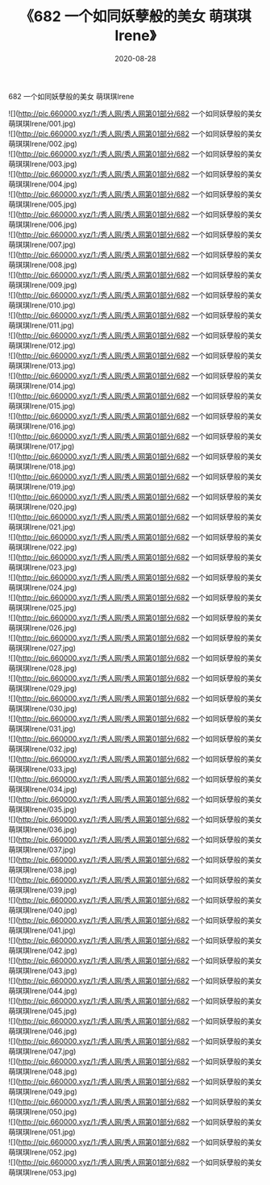 ﻿---
layout: post
title:  《682 一个如同妖孽般的美女 萌琪琪Irene》
date:   2020-08-28
img: http://pic.660000.xyz/1:/秀人网/秀人网第01部分/682 一个如同妖孽般的美女 萌琪琪Irene/000.jpg
categories: [美女, 清纯, 唯美]
---

682 一个如同妖孽般的美女 萌琪琪Irene

  ![](http://pic.660000.xyz/1:/秀人网/秀人网第01部分/682 一个如同妖孽般的美女 萌琪琪Irene/001.jpg) <br> ![](http://pic.660000.xyz/1:/秀人网/秀人网第01部分/682 一个如同妖孽般的美女 萌琪琪Irene/002.jpg) <br> ![](http://pic.660000.xyz/1:/秀人网/秀人网第01部分/682 一个如同妖孽般的美女 萌琪琪Irene/003.jpg) <br> ![](http://pic.660000.xyz/1:/秀人网/秀人网第01部分/682 一个如同妖孽般的美女 萌琪琪Irene/004.jpg) <br> ![](http://pic.660000.xyz/1:/秀人网/秀人网第01部分/682 一个如同妖孽般的美女 萌琪琪Irene/005.jpg) <br> ![](http://pic.660000.xyz/1:/秀人网/秀人网第01部分/682 一个如同妖孽般的美女 萌琪琪Irene/006.jpg) <br> ![](http://pic.660000.xyz/1:/秀人网/秀人网第01部分/682 一个如同妖孽般的美女 萌琪琪Irene/007.jpg) <br> ![](http://pic.660000.xyz/1:/秀人网/秀人网第01部分/682 一个如同妖孽般的美女 萌琪琪Irene/008.jpg) <br> ![](http://pic.660000.xyz/1:/秀人网/秀人网第01部分/682 一个如同妖孽般的美女 萌琪琪Irene/009.jpg) <br> ![](http://pic.660000.xyz/1:/秀人网/秀人网第01部分/682 一个如同妖孽般的美女 萌琪琪Irene/010.jpg) <br> ![](http://pic.660000.xyz/1:/秀人网/秀人网第01部分/682 一个如同妖孽般的美女 萌琪琪Irene/011.jpg) <br> ![](http://pic.660000.xyz/1:/秀人网/秀人网第01部分/682 一个如同妖孽般的美女 萌琪琪Irene/012.jpg) <br> ![](http://pic.660000.xyz/1:/秀人网/秀人网第01部分/682 一个如同妖孽般的美女 萌琪琪Irene/013.jpg) <br> ![](http://pic.660000.xyz/1:/秀人网/秀人网第01部分/682 一个如同妖孽般的美女 萌琪琪Irene/014.jpg) <br> ![](http://pic.660000.xyz/1:/秀人网/秀人网第01部分/682 一个如同妖孽般的美女 萌琪琪Irene/015.jpg) <br> ![](http://pic.660000.xyz/1:/秀人网/秀人网第01部分/682 一个如同妖孽般的美女 萌琪琪Irene/016.jpg) <br> ![](http://pic.660000.xyz/1:/秀人网/秀人网第01部分/682 一个如同妖孽般的美女 萌琪琪Irene/017.jpg) <br> ![](http://pic.660000.xyz/1:/秀人网/秀人网第01部分/682 一个如同妖孽般的美女 萌琪琪Irene/018.jpg) <br> ![](http://pic.660000.xyz/1:/秀人网/秀人网第01部分/682 一个如同妖孽般的美女 萌琪琪Irene/019.jpg) <br> ![](http://pic.660000.xyz/1:/秀人网/秀人网第01部分/682 一个如同妖孽般的美女 萌琪琪Irene/020.jpg) <br> ![](http://pic.660000.xyz/1:/秀人网/秀人网第01部分/682 一个如同妖孽般的美女 萌琪琪Irene/021.jpg) <br> ![](http://pic.660000.xyz/1:/秀人网/秀人网第01部分/682 一个如同妖孽般的美女 萌琪琪Irene/022.jpg) <br> ![](http://pic.660000.xyz/1:/秀人网/秀人网第01部分/682 一个如同妖孽般的美女 萌琪琪Irene/023.jpg) <br> ![](http://pic.660000.xyz/1:/秀人网/秀人网第01部分/682 一个如同妖孽般的美女 萌琪琪Irene/024.jpg) <br> ![](http://pic.660000.xyz/1:/秀人网/秀人网第01部分/682 一个如同妖孽般的美女 萌琪琪Irene/025.jpg) <br> ![](http://pic.660000.xyz/1:/秀人网/秀人网第01部分/682 一个如同妖孽般的美女 萌琪琪Irene/026.jpg) <br> ![](http://pic.660000.xyz/1:/秀人网/秀人网第01部分/682 一个如同妖孽般的美女 萌琪琪Irene/027.jpg) <br> ![](http://pic.660000.xyz/1:/秀人网/秀人网第01部分/682 一个如同妖孽般的美女 萌琪琪Irene/028.jpg) <br> ![](http://pic.660000.xyz/1:/秀人网/秀人网第01部分/682 一个如同妖孽般的美女 萌琪琪Irene/029.jpg) <br> ![](http://pic.660000.xyz/1:/秀人网/秀人网第01部分/682 一个如同妖孽般的美女 萌琪琪Irene/030.jpg) <br> ![](http://pic.660000.xyz/1:/秀人网/秀人网第01部分/682 一个如同妖孽般的美女 萌琪琪Irene/031.jpg) <br> ![](http://pic.660000.xyz/1:/秀人网/秀人网第01部分/682 一个如同妖孽般的美女 萌琪琪Irene/032.jpg) <br> ![](http://pic.660000.xyz/1:/秀人网/秀人网第01部分/682 一个如同妖孽般的美女 萌琪琪Irene/033.jpg) <br> ![](http://pic.660000.xyz/1:/秀人网/秀人网第01部分/682 一个如同妖孽般的美女 萌琪琪Irene/034.jpg) <br> ![](http://pic.660000.xyz/1:/秀人网/秀人网第01部分/682 一个如同妖孽般的美女 萌琪琪Irene/035.jpg) <br> ![](http://pic.660000.xyz/1:/秀人网/秀人网第01部分/682 一个如同妖孽般的美女 萌琪琪Irene/036.jpg) <br> ![](http://pic.660000.xyz/1:/秀人网/秀人网第01部分/682 一个如同妖孽般的美女 萌琪琪Irene/037.jpg) <br> ![](http://pic.660000.xyz/1:/秀人网/秀人网第01部分/682 一个如同妖孽般的美女 萌琪琪Irene/038.jpg) <br> ![](http://pic.660000.xyz/1:/秀人网/秀人网第01部分/682 一个如同妖孽般的美女 萌琪琪Irene/039.jpg) <br> ![](http://pic.660000.xyz/1:/秀人网/秀人网第01部分/682 一个如同妖孽般的美女 萌琪琪Irene/040.jpg) <br> ![](http://pic.660000.xyz/1:/秀人网/秀人网第01部分/682 一个如同妖孽般的美女 萌琪琪Irene/041.jpg) <br> ![](http://pic.660000.xyz/1:/秀人网/秀人网第01部分/682 一个如同妖孽般的美女 萌琪琪Irene/042.jpg) <br> ![](http://pic.660000.xyz/1:/秀人网/秀人网第01部分/682 一个如同妖孽般的美女 萌琪琪Irene/043.jpg) <br> ![](http://pic.660000.xyz/1:/秀人网/秀人网第01部分/682 一个如同妖孽般的美女 萌琪琪Irene/044.jpg) <br> ![](http://pic.660000.xyz/1:/秀人网/秀人网第01部分/682 一个如同妖孽般的美女 萌琪琪Irene/045.jpg) <br> ![](http://pic.660000.xyz/1:/秀人网/秀人网第01部分/682 一个如同妖孽般的美女 萌琪琪Irene/046.jpg) <br> ![](http://pic.660000.xyz/1:/秀人网/秀人网第01部分/682 一个如同妖孽般的美女 萌琪琪Irene/047.jpg) <br> ![](http://pic.660000.xyz/1:/秀人网/秀人网第01部分/682 一个如同妖孽般的美女 萌琪琪Irene/048.jpg) <br> ![](http://pic.660000.xyz/1:/秀人网/秀人网第01部分/682 一个如同妖孽般的美女 萌琪琪Irene/049.jpg) <br> ![](http://pic.660000.xyz/1:/秀人网/秀人网第01部分/682 一个如同妖孽般的美女 萌琪琪Irene/050.jpg) <br> ![](http://pic.660000.xyz/1:/秀人网/秀人网第01部分/682 一个如同妖孽般的美女 萌琪琪Irene/051.jpg) <br> ![](http://pic.660000.xyz/1:/秀人网/秀人网第01部分/682 一个如同妖孽般的美女 萌琪琪Irene/052.jpg) <br> ![](http://pic.660000.xyz/1:/秀人网/秀人网第01部分/682 一个如同妖孽般的美女 萌琪琪Irene/053.jpg) <br>